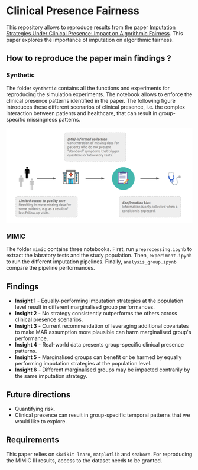 # Clinical Presence Fairness
This repository allows to reproduce results from the paper [Imputation Strategies Under Clinical Presence: Impact on Algorithmic Fairness](http://arxiv.org/abs/). This paper explores the importance of imputation on algorithmic fairness.

## How to reproduce the paper main findings ?
### Synthetic
The folder `synthetic` contains all the functions and experiments for reproducing the simulation experiments. The notebook allows to enforce the clinical presence patterns identified in the paper. The following figure introduces these different scenarios of clinical presence, i.e. the complex interaction between patients and healthcare, that can result in group-specific missingness patterns.

![Model](./images/scenarios.png)

### MIMIC
The folder `mimic` contains three notebooks. First, run `preprocessing.ipynb` to extract the labratory tests and the study population. Then, `experiment.ipynb` to run the different imputation pipelines. Finally, `analysis_group.ipynb` compare the pipeline performances.
## Findings
- **Insight 1** - Equally-performing imputation strategies at the population level result in different marginalised group performances.  
- **Insight 2** - No strategy consistently outperforms the others across clinical presence scenarios.  
- **Insight 3** - Current recommendation of leveraging additional covariates to make MAR assumption more plausible can harm marginalised group's performance.  
- **Insight 4** - Real-world data presents group-specific clinical presence patterns.  
- **Insight 5** - Marginalised groups can benefit or be harmed by equally performing imputation strategies at the population level.  
- **Insight 6** - Different marginalised groups may be impacted contrarily by the same imputation strategy.

## Future directions
- Quantifying risk.
- Clinical presence can result in group-specific temporal patterns that we would like to explore.
## Requirements
This paper relies on `skcikit-learn`, `matplotlib` and `seaborn`. For reproducing the MIMIC III results, access to the dataset needs to be granted. 